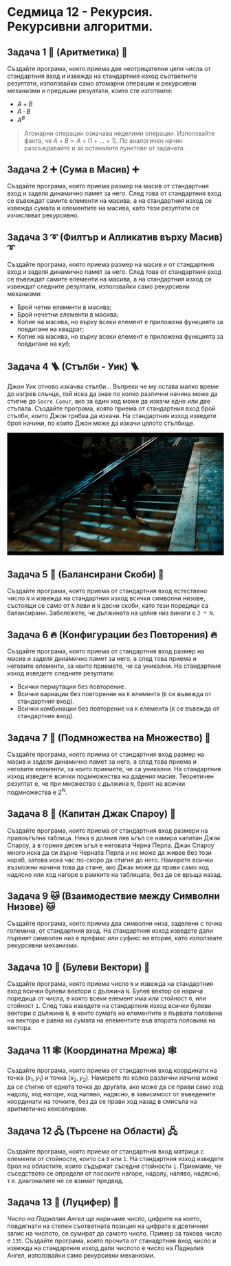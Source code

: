 # Седмица 12 - Рекурсия. Рекурсивни алгоритми.



## Задача 1 :100: (Аритметика) :100:

Създайте програма, която приема две неотрицателни цели числа от стандартния вход и извежда на стандартния изход съответните резултати, използвайки само атомарни операции и рекурсивни механизми и предишни резултати, които сте изготвили:

* $A + B$
* $A \cdot B$
* $A ^ B$

> Атомарни операции означава неделими операции. Използвайте факта, че $A + B = A + (1 + ... + 1)$. По аналогичен начин разсъждавайте и за останалите пунктове от задачата.


## Задача 2 :heavy_plus_sign: (Сума в Масив) :heavy_plus_sign:

Създайте програма, която приема размер на масив от стандартния вход и заделя динамично памет за него. След това от стандартния вход се въвеждат самите елементи на масива, а на стандартния изход се извежда сумата и елементите на масива, като тези резултати се изчисляват рекурсивно.


## Задача 3 :curly_loop: (Филтър и Апликатив върху Масив) :curly_loop:

Създайте програма, която приема размер на масив и от стандартния вход и заделя динамично памет за него. След това от стандартния вход се въвеждат самите елементи на масива, а на стандартния изход се извеждат следните резултати, използвайки само рекурсивни механизми:

* Брой четни елементи в масива;
* Брой нечетни елементи в масива;
* Копие на масива, но върху всеки елемент е приложена функцията за повдигане на квадрат;
* Копие на масива, но върху всеки елемент е приложена функцията за повдигане на куб;


## Задача 4 🪜 (Стълби - Уик) 🪜

Джон Уик отново изкачва стълби... Въпреки че му остава малко време до изгрев слънце, той иска да знае по колко различни начина може да стигне до `Sacre Coeur`, ако за един ход може да изкачи едно или две стъпала. Създайте програма, която приема от стандартния вход брой стълби, които Джон трябва да изкачи. На стандартния изход изведете броя начини, по които Джон може да изкачи цялото стълбище.

![John Wick](Images/JohnWick.jpg)


## Задача 5 :imp: (Балансирани Скоби) :imp:

Създайте програма, която приема от стандартния вход естествено число `N` и извежда на стандартния изход всички символни низове, състоящи се само от `N` леви и `N` десни скоби, като тези поредици са балансирани. Забележете, че дължината на целия низ винаги е `2 * N`.


## Задача 6 :fire: (Конфигурации без Повторения) :fire:

Създайте програма, която приема от стандартния вход размер на масив и заделя динамично памет за него, а след това приема и неговите елементи, за които приемете, че са уникални. На стандартния изход изведете следните резултати:

* Всички пермутации без повторение.
* Всички вариации без повторение на `K` елемента (`K` се въвежда от стандартния вход).
* Всички комбинации без повторение на `K` елемента (`K` се въвежда от стандартния вход).


## Задача 7 :eyes: (Подмножества на Множество) :eyes:

Създайте програма, която приема от стандартния вход размер на масив и заделя динамично памет за него, а след това приема и неговите елементи, за които приемете, че са уникални. На стандартния изход изведете всички подмножества на дадения масив. Теоретичен резултат е, че при множество с дължина `N`, броят на всички подмножества е $2^N$.


## Задача 8 🧭 (Капитан Джак Спароу) 🧭

Създайте програма, която приема от стандартния вход размери на правоъгълна таблица. Нека в долния ляв ъгъл се намира капитан Джак Спароу, а в горния десен ъгъл е неговата Черна Перла. Джак Спароу много иска да си върне Черната Перла и не може да живее без този кораб, затова иска час по-скоро да стигне до него. Намерете всички възможни начини това да стане, ако Джак може да прави само ход надясно или ход нагоре в рамките на таблицата, без да се връща назад.


## Задача 9 :cat: (Взаимодествие между Символни Низове) :cat:

Създайте програма, която приема два символни низа, заделени с точна големина, от стандартния вход. На стандартния изход изведете дали първият символен низ е префикс или суфикс на втория, като използвате рекурсивни механизми.


## Задача 10 📖 (Булеви Вектори) 📖

Създайте програма, която приема число `N` и извежда на стандартния вход всички булеви вектори с дължина `N`. Булев вектор се нарича поредица от числа, в която всеки елемент има или стойност `0`, или стойност `1`. След това изведете на стандартния изход всички булеви вектори с дължина `N`, в които сумата на елементите в първата половина на вектора е равна на сумата на елементите във втората половина на вектора.


## Задача 11 🕸 (Координатна Мрежа) 🕸

Създайте програма, която приема от стандартния вход координати на точка $(x_{1}, y_{1})$ и точка $(x_{2}, y_{2})$. Намерете по колко различни начина може да се стигне от едната точка до другата, ако може да се прави само ход надолу, ход нагоре, ход наляво, надясно, в зависимост от въведените координати на точките, без да се прави ход назад в смисъла на аритметично кенселиране.


## Задача 12 🖧 (Търсене на Области) 🖧

Създайте програма, която приема от стандартния вход матрица с елементи от стойности, които са `0` или `1`. На стандартния изход изведете броя на областите, които съдържат съседни стойности `1`. Приемаме, че съседството се определя от посоките нагоре, надолу, наляво, надясно, т.е. диагоналите не се взимат предвид.


## Задача 13 👹 (Луцифер) 👹

*Число на Падналия Ангел* ще наричаме число, цифрите на което, повдигнати на степен съответната позиция на цифрата в дсетичния запис на числото, се сумират до самото число. Пример за такова число е `135`. Създайте програма, която прочита от станадртния вход число и извежда на стандартния изход дали числото е число на Падналия Ангел, използвайки само рекурсивни механизми.
